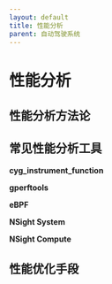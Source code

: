 ```yaml
---
layout: default
title: 性能分析
parent: 自动驾驶系统
---
```


# 性能分析

## 性能分析方法论


## 常见性能分析工具

**cyg_instrument_function**

**gperftools**

**eBPF**

**NSight System**

**NSight Compute**

## 性能优化手段